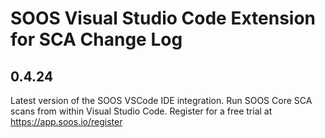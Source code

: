 # SOOS Visual Studio Code Extension for SCA Change Log

## 0.4.24

Latest version of the SOOS VSCode IDE integration. Run SOOS Core SCA scans from within Visual Studio Code. Register for a free trial at https://app.soos.io/register